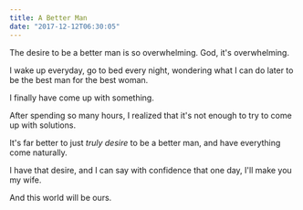 ```yaml
---
title: A Better Man
date: "2017-12-12T06:30:05"
---
```


The desire to be a better man is so overwhelming.
God, it's overwhelming.

I wake up everyday, go to bed every night, wondering what I can do later to be the best man for the best woman.

I finally have come up with something.

After spending so many hours, I realized that it's not enough to try to come up with solutions. 

It's far better to just <i>truly desire</i> to be a better man, and have everything come naturally.

I have that desire, and I can say with confidence that one day, I'll make you my wife.

And this world will be ours.